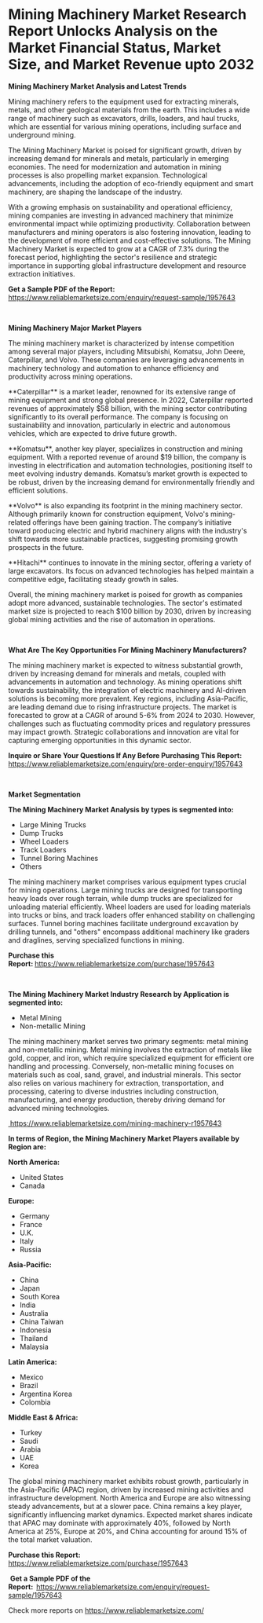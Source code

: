 <p><h1>Mining Machinery Market Research Report Unlocks Analysis on the Market Financial Status, Market Size, and Market Revenue upto 2032</h1></p><p><strong>Mining Machinery Market Analysis and Latest Trends</strong></p>
<p><p>Mining machinery refers to the equipment used for extracting minerals, metals, and other geological materials from the earth. This includes a wide range of machinery such as excavators, drills, loaders, and haul trucks, which are essential for various mining operations, including surface and underground mining. </p><p>The Mining Machinery Market is poised for significant growth, driven by increasing demand for minerals and metals, particularly in emerging economies. The need for modernization and automation in mining processes is also propelling market expansion. Technological advancements, including the adoption of eco-friendly equipment and smart machinery, are shaping the landscape of the industry. </p><p>With a growing emphasis on sustainability and operational efficiency, mining companies are investing in advanced machinery that minimize environmental impact while optimizing productivity. Collaboration between manufacturers and mining operators is also fostering innovation, leading to the development of more efficient and cost-effective solutions. The Mining Machinery Market is expected to grow at a CAGR of 7.3% during the forecast period, highlighting the sector's resilience and strategic importance in supporting global infrastructure development and resource extraction initiatives.</p></p>
<p><strong>Get a Sample PDF of the Report:&nbsp;</strong> <a href="https://www.reliablemarketsize.com/enquiry/request-sample/1957643?utm_campaign=1845&utm_medium=2&utm_source=Github&utm_content=ia&utm_term=17022025&utm_id=mining-machinery">https://www.reliablemarketsize.com/enquiry/request-sample/1957643</a></p>
<p>&nbsp;</p>
<p><strong>Mining Machinery Major Market Players</strong></p>
<p><p>The mining machinery market is characterized by intense competition among several major players, including Mitsubishi, Komatsu, John Deere, Caterpillar, and Volvo. These companies are leveraging advancements in machinery technology and automation to enhance efficiency and productivity across mining operations.</p><p>**Caterpillar** is a market leader, renowned for its extensive range of mining equipment and strong global presence. In 2022, Caterpillar reported revenues of approximately $58 billion, with the mining sector contributing significantly to its overall performance. The company is focusing on sustainability and innovation, particularly in electric and autonomous vehicles, which are expected to drive future growth.</p><p>**Komatsu**, another key player, specializes in construction and mining equipment. With a reported revenue of around $19 billion, the company is investing in electrification and automation technologies, positioning itself to meet evolving industry demands. Komatsu’s market growth is expected to be robust, driven by the increasing demand for environmentally friendly and efficient solutions.</p><p>**Volvo** is also expanding its footprint in the mining machinery sector. Although primarily known for construction equipment, Volvo's mining-related offerings have been gaining traction. The company’s initiative toward producing electric and hybrid machinery aligns with the industry's shift towards more sustainable practices, suggesting promising growth prospects in the future.</p><p>**Hitachi** continues to innovate in the mining sector, offering a variety of large excavators. Its focus on advanced technologies has helped maintain a competitive edge, facilitating steady growth in sales.</p><p>Overall, the mining machinery market is poised for growth as companies adopt more advanced, sustainable technologies. The sector's estimated market size is projected to reach $100 billion by 2030, driven by increasing global mining activities and the rise of automation in operations.</p></p>
<p>&nbsp;</p>
<p><strong>What Are The Key Opportunities For Mining Machinery Manufacturers?</strong></p>
<p><p>The mining machinery market is expected to witness substantial growth, driven by increasing demand for minerals and metals, coupled with advancements in automation and technology. As mining operations shift towards sustainability, the integration of electric machinery and AI-driven solutions is becoming more prevalent. Key regions, including Asia-Pacific, are leading demand due to rising infrastructure projects. The market is forecasted to grow at a CAGR of around 5-6% from 2024 to 2030. However, challenges such as fluctuating commodity prices and regulatory pressures may impact growth. Strategic collaborations and innovation are vital for capturing emerging opportunities in this dynamic sector.</p></p>
<p><strong>Inquire or Share Your Questions If Any Before Purchasing This Report:</strong> <a href="https://www.reliablemarketsize.com/enquiry/pre-order-enquiry/1957643?utm_campaign=1845&utm_medium=2&utm_source=Github&utm_content=ia&utm_term=17022025&utm_id=mining-machinery">https://www.reliablemarketsize.com/enquiry/pre-order-enquiry/1957643</a></p>
<p>&nbsp;</p>
<p><strong>Market Segmentation</strong></p>
<p><strong>The Mining Machinery Market Analysis by types is segmented into:</strong></p>
<p><ul><li>Large Mining Trucks</li><li>Dump Trucks</li><li>Wheel Loaders</li><li>Track Loaders</li><li>Tunnel Boring Machines</li><li>Others</li></ul></p>
<p><p>The mining machinery market comprises various equipment types crucial for mining operations. Large mining trucks are designed for transporting heavy loads over rough terrain, while dump trucks are specialized for unloading material efficiently. Wheel loaders are used for loading materials into trucks or bins, and track loaders offer enhanced stability on challenging surfaces. Tunnel boring machines facilitate underground excavation by drilling tunnels, and "others" encompass additional machinery like graders and draglines, serving specialized functions in mining.</p></p>
<p><strong>Purchase this Report:&nbsp;</strong><a href="https://www.reliablemarketsize.com/purchase/1957643?utm_campaign=1845&utm_medium=2&utm_source=Github&utm_content=ia&utm_term=17022025&utm_id=mining-machinery">https://www.reliablemarketsize.com/purchase/1957643</a></p>
<p>&nbsp;</p>
<p><strong>The Mining Machinery Market Industry Research by Application is segmented into:</strong></p>
<p><ul><li>Metal Mining</li><li>Non-metallic Mining</li></ul></p>
<p><p>The mining machinery market serves two primary segments: metal mining and non-metallic mining. Metal mining involves the extraction of metals like gold, copper, and iron, which require specialized equipment for efficient ore handling and processing. Conversely, non-metallic mining focuses on materials such as coal, sand, gravel, and industrial minerals. This sector also relies on various machinery for extraction, transportation, and processing, catering to diverse industries including construction, manufacturing, and energy production, thereby driving demand for advanced mining technologies.</p></p>
<p><a href="https://www.reliablemarketsize.com/mining-machinery-r1957643?utm_campaign=1845&utm_medium=2&utm_source=Github&utm_content=ia&utm_term=17022025&utm_id=mining-machinery">&nbsp;https://www.reliablemarketsize.com/mining-machinery-r1957643</a></p>
<p><strong>In terms of Region, the Mining Machinery Market Players available by Region are:</strong></p>
<p>
    <p> <strong> North America: </strong>
        <ul>
            <li>United States</li>
            <li>Canada</li>
        </ul>
        </p> 
    <p> <strong> Europe: </strong>
        <ul>
            <li>Germany</li>
            <li>France</li>
            <li>U.K.</li>
            <li>Italy</li>
            <li>Russia</li>
        </ul>
        </p> 
    <p> <strong> Asia-Pacific: </strong>
        <ul>
            <li>China</li>
            <li>Japan</li>
            <li>South Korea</li>
            <li>India</li>
            <li>Australia</li>
            <li>China Taiwan</li>
            <li>Indonesia</li>
            <li>Thailand</li>
            <li>Malaysia</li>
        </ul>
        </p> 
    <p> <strong> Latin America: </strong>
        <ul>
            <li>Mexico</li>
            <li>Brazil</li>
            <li>Argentina Korea</li>
            <li>Colombia</li>
        </ul>
        </p> 
    <p> <strong> Middle East & Africa: </strong>
        <ul>
            <li>Turkey</li>
            <li>Saudi</li>
            <li>Arabia</li>
            <li>UAE</li>
            <li>Korea</li>
        </ul>
    </p>
    </p>
<p><p>The global mining machinery market exhibits robust growth, particularly in the Asia-Pacific (APAC) region, driven by increased mining activities and infrastructure development. North America and Europe are also witnessing steady advancements, but at a slower pace. China remains a key player, significantly influencing market dynamics. Expected market shares indicate that APAC may dominate with approximately 40%, followed by North America at 25%, Europe at 20%, and China accounting for around 15% of the total market valuation.</p></p>
<p><strong>Purchase this Report: </strong><a href="https://www.reliablemarketsize.com/purchase/1957643?utm_campaign=1845&utm_medium=2&utm_source=Github&utm_content=ia&utm_term=17022025&utm_id=mining-machinery">https://www.reliablemarketsize.com/purchase/1957643</a></p>
<p>&nbsp;<strong>Get a Sample PDF of the Report:&nbsp;&nbsp;</strong><a href="https://www.reliablemarketsize.com/enquiry/request-sample/1957643?utm_campaign=1845&utm_medium=2&utm_source=Github&utm_content=ia&utm_term=17022025&utm_id=mining-machinery">https://www.reliablemarketsize.com/enquiry/request-sample/1957643</a></p>
<p><strong></strong></p>
<p>Check more reports on <a href="https://www.reliablemarketsize.com/?utm_campaign=1845&utm_medium=2&utm_source=Github&utm_content=ia&utm_term=17022025&utm_id=mining-machinery">https://www.reliablemarketsize.com/</a></p>